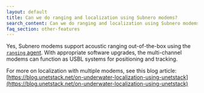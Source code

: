 ```yaml
---
layout: default
title: Can we do ranging and localization using Subnero modems?
search_content: Can we do ranging and localization using Subnero modems?
faq_section: other-features
---
```


Yes, Subnero modems support acoustic ranging out-of-the-box using the [`ranging` agent](https://unetstack.net/handbook/unet-handbook_ranging_and_synchronization.html). With appropriate software upgrades, the multi-channel modems can function as USBL systems for positioning and tracking.

For more on localization with multiple modems, see this blog article: [https://blog.unetstack.net/on-underwater-localization-using-unetstack](https://blog.unetstack.net/on-underwater-localization-using-unetstack)
